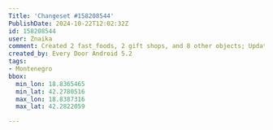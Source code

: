 ```yaml
---
Title: 'Changeset #158208544'
PublishDate: 2024-10-22T12:02:32Z
id: 158208544
user: Znaika
comment: Created 2 fast_foods, 2 gift shops, and 8 other objects; Updated a restaurant, a fast_food, and an address; Deleted a convenience shop; Confirmed 3 restaurants, 2 bars, and 5 other objects
created_by: Every Door Android 5.2
tags:
- Montenegro
bbox:
  min_lon: 18.8365465
  min_lat: 42.2780516
  max_lon: 18.8387316
  max_lat: 42.2822059

---
```

